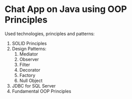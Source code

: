 # Chat App on Java using OOP Principles
Used technologies, principles and patterns:
1) SOLID Principles
2) Design Patterns:
   1) Mediator
   2) Observer
   3) Filter
   4) Decorator
   5) Factory
   6) Null Object
3) JDBC for SQL Server
4) Fundamental OOP Principles
